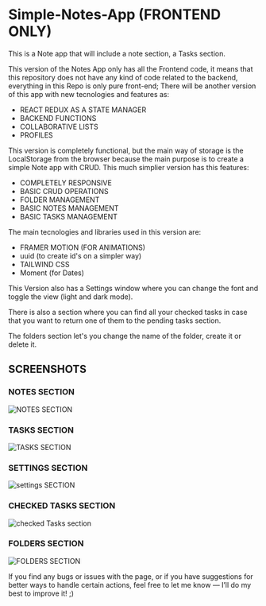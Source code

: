 # Simple-Notes-App (FRONTEND ONLY)
This is a Note app that will include a note section, a Tasks section.

This version of the Notes App only has all the Frontend code, it means that this repository does not have any kind of code related to the backend, everything in this Repo is only pure front-end;
There will be another version of this app with new tecnologies and features as:

<ul>
  <li>REACT REDUX AS A STATE MANAGER</li>
  <li>BACKEND FUNCTIONS</li>
  <li>COLLABORATIVE LISTS</li>
  <li>PROFILES</li>
</ul>

This version is completely functional, but the main way of storage is the LocalStorage from the browser because the main purpose is to create a simple Note app with CRUD.
This much simplier version has this features:

<ul>
  <li>COMPLETELY RESPONSIVE</li>
  <li>BASIC CRUD OPERATIONS</li>
  <li>FOLDER MANAGEMENT</li>
  <li>BASIC NOTES MANAGEMENT</li>
  <li>BASIC TASKS MANAGEMENT</li>
</ul>

The main tecnologies and libraries used in this version are:

<ul>
  <li>FRAMER MOTION (FOR ANIMATIONS)</li>
  <li>uuid (to create id's on a simpler way)</li>
  <li>TAILWIND CSS</li>
  <li>Moment (for Dates)</li>
</ul>

This Version also has a Settings window where you can change the font and toggle the view (light and dark mode).

There is also a section where you can find all your checked tasks in case that you want to return one of them to the pending tasks section.

The folders section let's you change the name of the folder, create it or delete it.

<h2>SCREENSHOTS</h2>

<h3>NOTES SECTION</h3>

![NOTES SECTION](https://github.com/user-attachments/assets/c83fa62b-3484-491e-b716-c14d08acbd85)



<h3>TASKS SECTION</h3>

![TASKS SECTION](https://github.com/user-attachments/assets/fd3124a3-c301-435b-b86f-d5e9e80ef4a8)

<h3>SETTINGS SECTION</h3>

![settings SECTION](https://github.com/user-attachments/assets/81012240-87af-469f-96c3-6cd79b48532f)

<h3>CHECKED TASKS SECTION</h3>

![checked Tasks section](https://github.com/user-attachments/assets/fd020355-ef6f-4a31-b0ef-b5e97f435e4d)

<h3>FOLDERS SECTION</h3>

![FOLDERS SECTION](https://github.com/user-attachments/assets/16d56c42-f014-4e2b-ba5a-944f131ba3d4)


If you find any bugs or issues with the page, or if you have suggestions for better ways to handle certain actions, feel free to let me know — I’ll do my best to improve it! ;)













